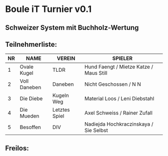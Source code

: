 # Boule iT Turnier v0.1
## Schweizer System mit Buchholz-Wertung
## Teilnehmerliste:

|NR|NAME|VEREIN|SPIELER|
|---|---|---|---|
|1|Ovale Kugel|TLDR|Hund Faengt / Mietze Katze / Maus Still|
|2|Voll Daneben|Daneben|Nicht Geschossen / N N|
|3|Die Diebe|Kugeln Weg|Material Loos / Leni Diebstahl|
|4|Die Mueden|Letztes Spiel| Axel Schweiss / Rainer Zufall|
|5|Besoffen|DIV|Nadiejda Hochkraczinskaya / Sie Selbst|

## Freilos:
